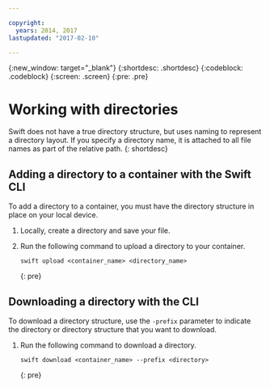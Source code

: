 ```yaml
---

copyright:
  years: 2014, 2017
lastupdated: "2017-02-10"

---
```

{:new_window: target="_blank"}
{:shortdesc: .shortdesc}
{:codeblock: .codeblock}
{:screen: .screen}
{:pre: .pre}

# Working with directories

Swift does not have a true directory structure, but uses naming to represent a directory layout. If you specify a directory name, it is attached to all file names as part of the relative path.
{: shortdesc}

## Adding a directory to a container with the Swift CLI

To add a directory to a container, you must have the directory structure in place on your local device.

1. Locally, create a directory and save your file.
2. Run the following command to upload a directory to your container.

    ```
    swift upload <container_name> <directory_name>
    ```
    {: pre}

## Downloading a directory with the CLI
To download a directory structure, use the `-prefix` parameter to indicate the directory or directory structure that you want to download.

1. Run the following command to download a directory.

    ```
    swift download <container_name> --prefix <directory>
    ```
    {: pre}
